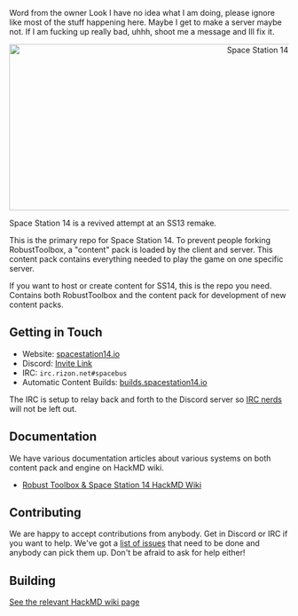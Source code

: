 Word from the owner
Look I have no idea what I am doing, please ignore like most of the stuff happening here. Maybe I get to make a server maybe not. 
If I am fucking up really bad, uhhh, shoot me a message and Ill fix it.


<p align="center"> <img alt="Space Station 14" width="880" height="300" src="https://raw.githubusercontent.com/space-wizards/asset-dump/de329a7898bb716b9d5ba9a0cd07f38e61f1ed05/github-logo.svg" /></p>

Space Station 14 is a revived attempt at an SS13 remake.

This is the primary repo for Space Station 14. To prevent people forking RobustToolbox, a "content" pack is loaded by the client and server. This content pack contains everything needed to play the game on one specific server.

If you want to host or create content for SS14, this is the repo you need. Contains both RobustToolbox and the content pack for development of new content packs.

## Getting in Touch

* Website: [spacestation14.io](https://spacestation14.io/)
* Discord: [Invite Link](https://discord.gg/t2jac3p)
* IRC: `irc.rizon.net#spacebus`
* Automatic Content Builds: [builds.spacestation14.io](https://builds.spacestation14.io/jenkins)

The IRC is setup to relay back and forth to the Discord server so [IRC nerds](https://xkcd.com/1782/) will not be left out.

## Documentation

We have various documentation articles about various systems on both content pack and engine on HackMD wiki.

* [Robust Toolbox & Space Station 14 HackMD Wiki](https://hackmd.io/@ss14/docs/)

## Contributing

We are happy to accept contributions from anybody. Get in Discord or IRC if you want to help. We've got a [list of issues](https://github.com/space-wizards/space-station-14-content/issues) that need to be done and anybody can pick them up. Don't be afraid to ask for help either!

## Building

[See the relevant HackMD wiki page](https://hackmd.io/@ss14/docs/%2FBZkI4RlUQbm09QWrXCZ3kg)
